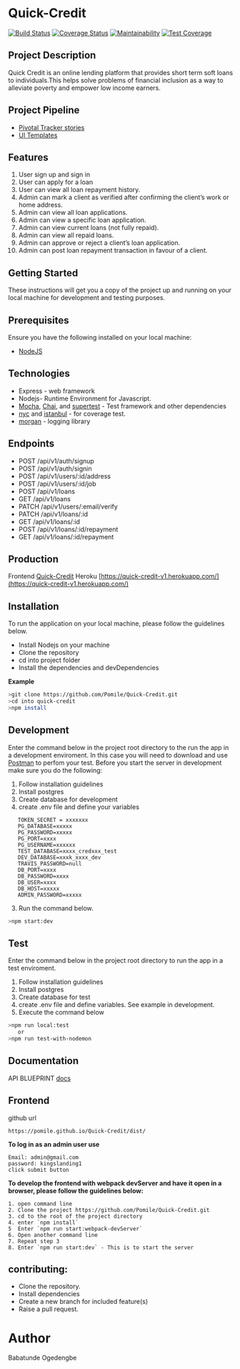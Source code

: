 # Quick-Credit
[![Build Status](https://travis-ci.org/Pomile/Quick-Credit.svg?branch=develop)](https://travis-ci.org/Pomile/Quick-Credit) [![Coverage Status](https://coveralls.io/repos/github/Pomile/Quick-Credit/badge.svg?branch=develop)](https://coveralls.io/github/Pomile/Quick-Credit?branch=develop) [![Maintainability](https://api.codeclimate.com/v1/badges/67e2c922e329af4dbe30/maintainability)](https://codeclimate.com/github/Pomile/Quick-Credit/maintainability) [![Test Coverage](https://api.codeclimate.com/v1/badges/67e2c922e329af4dbe30/test_coverage)](https://codeclimate.com/github/Pomile/Quick-Credit/test_coverage)

## Project Description
Quick Credit is an online lending platform that provides short term soft loans to individuals.This
helps solve problems of financial inclusion as a way to alleviate poverty and empower low
income earners.

## Project Pipeline
- [Pivotal Tracker stories](https://www.pivotaltracker.com/n/projects/2326785)
- [UI Templates](https://pomile.github.io/Quick-Credit/dist/)


## Features
1. User sign up and sign in
2. User can apply for a loan
3. User can view all loan repayment history.
4. Admin can mark a client as verified after confirming the client’s work or home address.
5. Admin can view all loan applications.
6. Admin can view a specific loan application.
7. Admin can view current loans (not fully repaid).
8. Admin can view all repaid loans.
9. Admin can approve or reject a client’s loan application.
10. Admin can post loan repayment transaction in favour of a client.

## Getting Started
These instructions will get you a copy of the project up and running on your local machine for development and testing purposes.

## Prerequisites
Ensure you have the following installed on your local machine:
- [NodeJS](https://nodejs.org/en/download/)

## Technologies

* Express - web framework
* Nodejs- Runtime Environment for Javascript.
* [Mocha](https://mochajs.org/), [Chai](https://www.chaijs.com/), and [supertest](https://github.com/visionmedia/supertest) - Test framework and other dependencies
* [nyc](https://www.npmjs.com/package/nyc) and [istanbul](https://github.com/istanbuljs/nyc) - for coverage test.
* [morgan](https://www.npmjs.com/package/morgan) - logging library

## Endpoints

- POST /api/v1/auth/signup
- POST /api/v1/auth/signin
- POST /api/v1/users/:id/address
- POST /api/v1/users/:id/job
- POST /api/v1/loans
- GET /api/v1/loans
- PATCH /api/v1/users/:email/verify
- PATCH /api/v1/loans/:id
- GET /api/v1/loans/:id
- POST /api/v1/loans/:id/repayment
- GET /api/v1/loans/:id/repayment

## Production
Frontend
[Quick-Credit](https://pomile.github.io/Quick-Credit/dist/)
Heroku
[https://quick-credit-v1.herokuapp.com/](https://quick-credit-v1.herokuapp.com/)

## Installation
To run the application on your local machine, please follow the guidelines below.
 - Install Nodejs on your machine
 - Clone the repository
 - cd into project folder
 - Install the dependencies and devDependencies

**Example**
```sh
>git clone https://github.com/Pomile/Quick-Credit.git
>cd into quick-credit
>npm install
```

## Development
Enter the command below in the project root directory to the run the app in a development enviroment. In this case you will need to download and use [Postman](https://www.getpostman.com/downloads/) to perfom your test.
Before you start the server in development make sure you do the following:
1. Follow installation guidelines
2. Install postgres
3. Create database for development
4. create .env file and define your variables
```
   TOKEN_SECRET = xxxxxxx
   PG_DATABASE=xxxxx
   PG_PASSWORD=xxxxx
   PG_PORT=xxxx
   PG_USERNAME=xxxxxx
   TEST_DATABASE=xxxx_credxxx_test
   DEV_DATABASE=xxxk_xxxx_dev
   TRAVIS_PASSWORD=null
   DB_PORT=xxxx
   DB_PASSWORD=xxxx
   DB_USER=xxxx
   DB_HOST=xxxxx
   ADMIN_PASSWORD=xxxxx

```
3. Run the command below.

```sh
>npm start:dev
```
## Test
Enter the command below in the project root directory to run the app in a test enviroment.

1. Follow installation guidelines
2. Install postgres
3. Create database for test
4. create .env file and define variables. See example in development.
2. Execute the command below
```sh
>npm run local:test
   or
>npm run test-with-nodemon
```
## Documentation

API BLUEPRINT 
[docs](https://alex308.docs.apiary.io/)

## Frontend
github url
```
https://pomile.github.io/Quick-Credit/dist/
```

**To log in as an admin user use**
```
Email: admin@gmail.com
password: kingslanding1
click submit button
```
**To develop the frontend with webpack devServer and have it open in a browser, please follow the guidelines below:**

```
1. open command line
2. Clone the project https://github.com/Pomile/Quick-Credit.git
3. cd to the root of the project directory
4. enter `npm install`
5  Enter `npm run start:webpack-devServer`
6. Open another command line
7. Repeat step 3
8. Enter `npm run start:dev` - This is to start the server
```


## contributing:

- Clone the repository.
- Install dependencies
- Create a new branch for included feature(s)
- Raise a pull request.

# Author
Babatunde Ogedengbe
